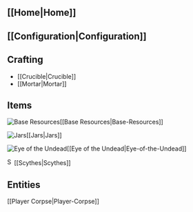 ## [[Home|Home]]

## [[Configuration|Configuration]]

## Crafting
* [[Crucible|Crucible]]
* [[Mortar|Mortar]]

## Items
![Base Resources](https://github.com/Pyrofab/Dissolution/blob/1.12.2/src/main/resources/assets/dissolution/textures/items/mineral/cinnabar.png)[[Base Resources|Base-Resources]]

![Jars](https://github.com/Pyrofab/Dissolution/blob/1.12.2/src/main/resources/assets/dissolution/textures/items/jars/glass_jar.png)[[Jars|Jars]]

![Eye of the Undead](https://github.com/Pyrofab/Dissolution/blob/1.12/src/main/resources/assets/dissolution/textures/items/eye_of_the_undead/eye_of_the_undead_closed.png)[[Eye of the Undead|Eye-of-the-Undead]]

<img src="https://github.com/Pyrofab/Dissolution/blob/1.12/src/main/resources/assets/dissolution/textures/items/iron_scythe.png" width="16" height="16" alt="Scythes"/>[[Scythes|Scythes]]

## Entities
[[Player Corpse|Player-Corpse]]

